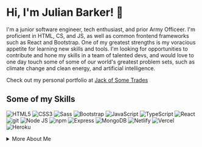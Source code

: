 # Hi, I'm Julian Barker! 👋

I'm a junior software engineer, tech enthusiast, and prior Army Officeer. I'm proficient in HTML, CS, and JS, as well as common frontend frameworks such as React and Bootstrap. One of my greatest strengths is my voracious appetite for learning new skills and tools. I'm looking for opportunities to contribute and hone my skills in a team of talented devs, and would love to one day touch some of some of our world's greatest problem sets, such as climate change and clean energy, and artificial intelligence.

Check out my personal portfolio at [Jack of Some Trades](https://julianbarker.dev)

## Some of my Skills
<p>
  <img alt="HTML5" src="https://img.shields.io/badge/-HTML5-43853d?style=flat-square&logo=html5&logoColor=white" />
  <img alt="CSS3" src="https://img.shields.io/badge/-CSS3-2080d8?style=flat-square&logo=css3&logoColor=white" />
  <img alt="Sass" src="https://img.shields.io/badge/-Sass-2080d8?style=flat-square&logo=sass&logoColor=white" />
  <img alt="Bootstrap" src="https://img.shields.io/badge/-Bootstrap-CC6699?style=flat-square&logo=bootstrap&logoColor=white" />
  <img alt="JavaScript" src="https://img.shields.io/badge/-JavaScript-2080d8?style=flat-square&logo=javascript&logoColor=white" />
  <img alt="TypeScript" src="https://img.shields.io/badge/-TypeScript-430098?style=flat-square&logo=typescript&logoColor=white" />
  <img alt="React" src="https://img.shields.io/badge/-React-430098?style=flat-square&logo=react&logoColor=white" />
  <img alt="git" src="https://img.shields.io/badge/-Git-CB3837?style=flat-square&logo=git&logoColor=white" />
  <img alt="Node JS" src="https://img.shields.io/badge/-Nodejs-CB3837?style=flat-square&logo=Node.js&logoColor=white" />
  <img alt="npm" src="https://img.shields.io/badge/-NPM-CB3837?style=flat-square&logo=npm&logoColor=white" />
  <img alt="Express" src="https://img.shields.io/badge/-Express-FB542B?style=flat-square&logo=express&logoColor=white" /> 
  <img alt="MongoDB" src="https://img.shields.io/badge/-MongoDB-FB542B?style=flat-square&logo=mongodb&logoColor=white" />
  <img alt="Netlify" src="https://img.shields.io/badge/-Netlify-dddd22?style=flat-square&logo=netlify&logoColor=white" />
  <img alt="Vercel" src="https://img.shields.io/badge/-Vercel-CB3837?style=flat-square&logo=vercel&logoColor=white" />
  <img alt="Heroku" src="https://img.shields.io/badge/-Heroku-CB3837?style=flat-square&logo=heroku&logoColor=white" />
  
</p>

<details>
<summary>More About Me</summary>

I grew up in southwest Connecticut with my parents and brother. I was always interested in technology and science, but never broke into the self-taught coder life in my youth. After high school, I attended the United States Military Academy, through which I commissioned in 2016 as an Infantry Officer in the US Army, also earning my Bachelors of Science in electrical engineering. I graduated the US Army Ranger School in 2017 and spent the following 5 years in various leadership roles that taught me a lot about leading teams of people, managing valuable resources, and budgeting the most precious commodity of all: time. 

In my free time, I love to be outdoors, and have recently taken to hunting. Though it's something that never interested me until recently, I've found it fosters a deep connection with nature and the wilderness, while also engaging me both mentally and physically. I also love to surf, SCUBA dive, climb, hike, camp, and more.

  </details>




<!---
julian-barker/julian-barker is a ✨ special ✨ repository because its `README.md` (this file) appears on your GitHub profile.
You can click the Preview link to take a look at your changes.
--->
